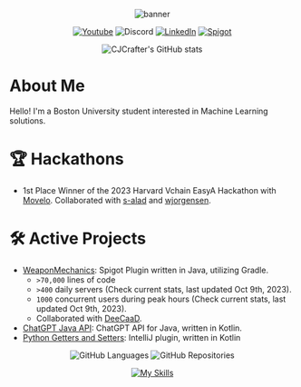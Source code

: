 <div align="center">

  ![banner](https://user-images.githubusercontent.com/43940682/220188521-fe06da61-92af-47dd-ba74-b4cde661c48f.png)

  [![Youtube](https://img.shields.io/badge/YouTube-FF0000?style=for-the-badge&logo=youtube&logoColor=white)](https://www.youtube.com/channel/UC8KH0aOumN--3Mzjs2k2kcw)
  ![Discord](https://img.shields.io/badge/CJCrafter-d?style=for-the-badge&label=&logo=discord&logoColor=ffffff&color=7389D8&labelColor=6A7EC2)
  [![LinkedIn](https://img.shields.io/badge/LinkedIn-0077B5?style=for-the-badge&logo=linkedin&logoColor=white)](https://www.linkedin.com/in/collin-barber-14489524a/)
  [![Spigot](https://img.shields.io/badge/-Spigot-orange?style=for-the-badge&logo=data%3Aimage%2Fx-icon%3Bbase64%2CAAABAAEAEBAQAAAAAAAoAQAAFgAAACgAAAAQAAAAIAAAAAEABAAAAAAAgAAAAAAAAAAAAAAAEAAAAAAAAAAAAAAAAND%2FAOhGOgA%2F6OIAAAAAAAAAAAAAAAAAAAAAAAAAAAAAAAAAAAAAAAAAAAAAAAAAAAAAAAAAAAAAAAAAAAAAAAAAAiAAAAAAAAACIAAAAAAAAAIgAAAAAAAAAAAAAAAAAAABEAAAAzMQABEQAAARMzEBERARERETMxERAAAAARMzEAAAAAAAETMwAAAAAAABEwAAAAAAAAERAAAAAAAAABAAAAAAAAAAEAAAAAAAAAAAAAAAAAAAAAAAAAD%2F%2BQAA%2F%2FkAAP%2F5AAD%2F8AAA%2BDAAAPAgAAAAAAAAAAEAAAADAADwDwAA%2FB8AAPwfAAD8HwAA%2Fj8AAP4%2FAADwBwAA)](https://www.spigotmc.org/members/447051/)

  ![CJCrafter's GitHub stats](https://github-readme-stats.vercel.app/api?username=CJCrafter&theme=dark&show_icons=true&include_all_commits=true)
</div>


# About Me

Hello! I'm a Boston University student interested in Machine Learning solutions.

# 🏆 Hackathons

* 1st Place Winner of the 2023 Harvard Vchain EasyA Hackathon with [Movelo](https://github.com/s-alad/movelo). Collaborated with [s-alad](https://github.com/s-alad) and [wjorgensen](https://github.com/wjorgensen).

# 🛠 Active Projects
* [WeaponMechanics](https://github.com/WeaponMechanics): Spigot Plugin written in Java, utilizing Gradle. 
  * `>70,000` lines of code
  * `>400` daily servers (Check current stats, last updated Oct 9th, 2023).
  * `1000` concurrent users during peak hours (Check current stats, last updated Oct 9th, 2023).
  * Collaborated with [DeeCaaD](https://github.com/DeeCaaD/).
* [ChatGPT Java API](https://github.com/CJCrafter/ChatGPT-Java-API): ChatGPT API for Java, written in Kotlin.
* [Python Getters and Setters](https://github.com/CJCrafter/PythonGettersAndSetters): IntelliJ plugin, written in Kotlin

  
  
<div align="center">
  
  ![GitHub Languages](https://api.githubtrends.io/user/svg/CJCrafter/langs?time_range=one_year&theme=dark)
  ![GitHub Repositories](https://api.githubtrends.io/user/svg/CJCrafter/repos?time_range=one_year&theme=dark)

  [![My Skills](https://skillicons.dev/icons?i=java,py,kotlin,unity,cs,cpp,git,gradle,intellij)](https://skillicons.dev)
</div>
